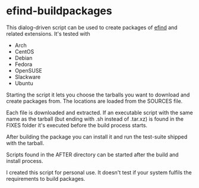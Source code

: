 # efind-buildpackages

This dialog-driven script can be used to create packages of
[efind](https://github.com/20centaurifux/efind) and related extensions. It's
tested with

* Arch
* CentOS
* Debian
* Fedora
* OpenSUSE
* Slackware
* Ubuntu

Starting the script it lets you choose the tarballs you want to download
and create packages from. The locations are loaded from the SOURCES file.

Each file is downloaded and extracted. If an executable script with the
same name as the tarball (but ending with .sh instead of .tar.xz) is
found in the FIXES folder it's executed before the build process starts.

After building the package you can install it and run the test-suite shipped
with the tarball.

Scripts found in the AFTER directory can be started after the build and
install process.

I created this script for personal use. It doesn't test if your system
fulfils the requirements to build packages.
